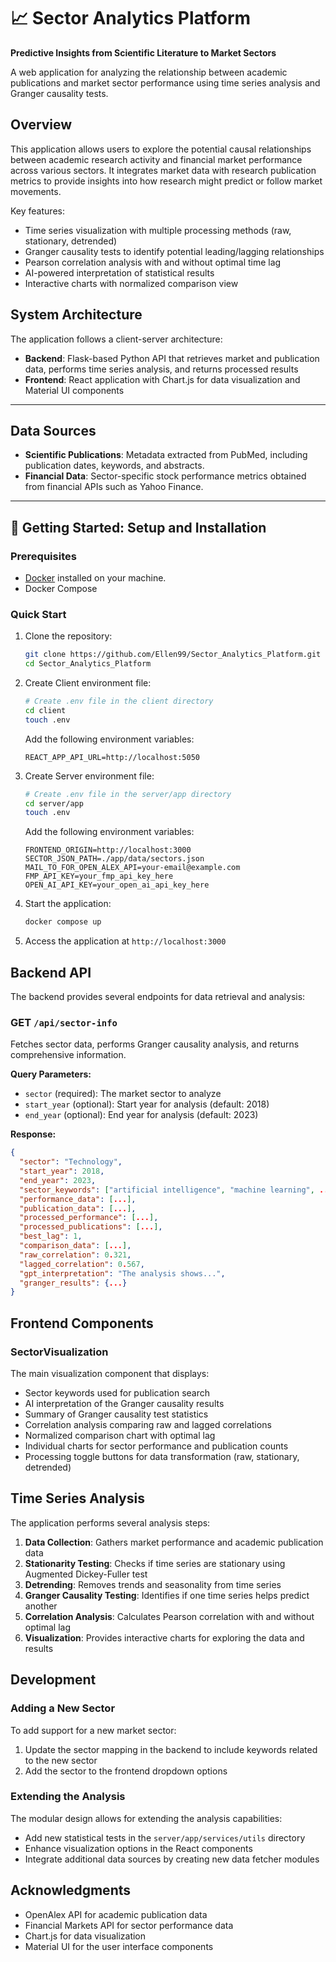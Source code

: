 # 📈 Sector Analytics Platform

**Predictive Insights from Scientific Literature to Market Sectors**

A web application for analyzing the relationship between academic publications and market sector performance using time series analysis and Granger causality tests.

## Overview

This application allows users to explore the potential causal relationships between academic research activity and financial market performance across various sectors. It integrates market data with research publication metrics to provide insights into how research might predict or follow market movements.

Key features:
- Time series visualization with multiple processing methods (raw, stationary, detrended)
- Granger causality tests to identify potential leading/lagging relationships
- Pearson correlation analysis with and without optimal time lag
- AI-powered interpretation of statistical results
- Interactive charts with normalized comparison view

## System Architecture

The application follows a client-server architecture:

- **Backend**: Flask-based Python API that retrieves market and publication data, performs time series analysis, and returns processed results
- **Frontend**: React application with Chart.js for data visualization and Material UI components

---
## Data Sources

- **Scientific Publications**: Metadata extracted from PubMed, including publication dates, keywords, and abstracts.
- **Financial Data**: Sector-specific stock performance metrics obtained from financial APIs such as Yahoo Finance.

---
## 🚀 Getting Started: Setup and Installation

### Prerequisites

- [Docker](https://www.docker.com/get-started) installed on your machine.
- Docker Compose

### Quick Start

1. Clone the repository:
   ```bash
   git clone https://github.com/Ellen99/Sector_Analytics_Platform.git
   cd Sector_Analytics_Platform
   ```

2. Create Client environment file:

   ```bash
   # Create .env file in the client directory
   cd client
   touch .env
   ```
   Add the following environment variables:
   ```
   REACT_APP_API_URL=http://localhost:5050
   ```

3. Create Server environment file:
   ```bash
   # Create .env file in the server/app directory
   cd server/app
   touch .env
   ```
   Add the following environment variables:
   ```
   FRONTEND_ORIGIN=http://localhost:3000
   SECTOR_JSON_PATH=./app/data/sectors.json
   MAIL_TO_FOR_OPEN_ALEX_API=your-email@example.com
   FMP_API_KEY=your_fmp_api_key_here
   OPEN_AI_API_KEY=your_open_ai_api_key_here
   ```

4. Start the application:
   ```bash
   docker compose up
   ```

5. Access the application at `http://localhost:3000`

## Backend API

The backend provides several endpoints for data retrieval and analysis:

### GET `/api/sector-info`

Fetches sector data, performs Granger causality analysis, and returns comprehensive information.

**Query Parameters:**
- `sector` (required): The market sector to analyze
- `start_year` (optional): Start year for analysis (default: 2018)
- `end_year` (optional): End year for analysis (default: 2023)

**Response:**
```json
{
  "sector": "Technology",
  "start_year": 2018,
  "end_year": 2023,
  "sector_keywords": ["artificial intelligence", "machine learning", ...],
  "performance_data": [...],
  "publication_data": [...],
  "processed_performance": [...],
  "processed_publications": [...],
  "best_lag": 1,
  "comparison_data": [...],
  "raw_correlation": 0.321,
  "lagged_correlation": 0.567,
  "gpt_interpretation": "The analysis shows...",
  "granger_results": {...}
}
```

## Frontend Components

### SectorVisualization

The main visualization component that displays:
- Sector keywords used for publication search
- AI interpretation of the Granger causality results
- Summary of Granger causality test statistics
- Correlation analysis comparing raw and lagged correlations
- Normalized comparison chart with optimal lag
- Individual charts for sector performance and publication counts
- Processing toggle buttons for data transformation (raw, stationary, detrended)

## Time Series Analysis

The application performs several analysis steps:

1. **Data Collection**: Gathers market performance and academic publication data
2. **Stationarity Testing**: Checks if time series are stationary using Augmented Dickey-Fuller test
3. **Detrending**: Removes trends and seasonality from time series
4. **Granger Causality Testing**: Identifies if one time series helps predict another
5. **Correlation Analysis**: Calculates Pearson correlation with and without optimal lag
6. **Visualization**: Provides interactive charts for exploring the data and results

## Development

### Adding a New Sector

To add support for a new market sector:

1. Update the sector mapping in the backend to include keywords related to the new sector
2. Add the sector to the frontend dropdown options

### Extending the Analysis

The modular design allows for extending the analysis capabilities:

- Add new statistical tests in the `server/app/services/utils` directory
- Enhance visualization options in the React components
- Integrate additional data sources by creating new data fetcher modules


## Acknowledgments

- OpenAlex API for academic publication data
- Financial Markets API for sector performance data
- Chart.js for data visualization
- Material UI for the user interface components